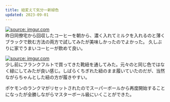 ```yaml
---
title: 紐変えて気分一新緑色
updated: 2023-09-01
---
```


<a href="https://imgur.com/WkTjNzV"><img src="https://i.imgur.com/WkTjNzV.jpg" title="source: imgur.com" /></a>  
昨日同僚宅から回収したコーヒーを朝から、濃く入れてミルクを入れるのと薄くブラックで飲む方法の両方で試してみたが美味しかったのでよかった。
久しぶりに家でうまいコーヒーが飲めて良い。

<a href="https://imgur.com/A6v0WY2"><img src="https://i.imgur.com/A6v0WY2.jpg" title="source: imgur.com" /></a>  
少し前にフランクフルトで買ってきた靴紐を通してみた。元々のと同じ色ではなく緑にしてみたが良い感じ。しばらくちぎれた紐のまま履いていたのだが、当然ながらちゃんとした紐の方が履きやすい。

ポケモンのランクマがリセットされたのでスーパーボールから再度開始することになったが全勝しながらマスターボール級にいくことができた。
